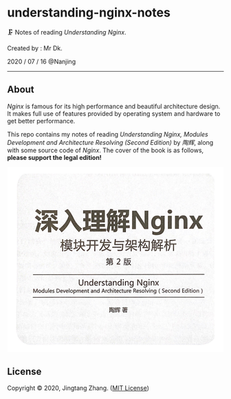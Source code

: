 # understanding-nginx-notes

🗜️ Notes of reading _Understanding Nginx_.

Created by : Mr Dk.

2020 / 07 / 16 @Nanjing

---

## About

_Nginx_ is famous for its high performance and beautiful architecture design. It makes full use of features provided by operating system and hardware to get better performance.

This repo contains my notes of reading _Understanding Nginx, Modules Development and Architecture Resolving (Second Edition)_ by _陶辉_, along with some source code of _Nginx_. The cover of the book is as follows, **please support the legal edition!**

![book](./book.png)

## License

Copyright © 2020, Jingtang Zhang. ([MIT License](LICENSE))
